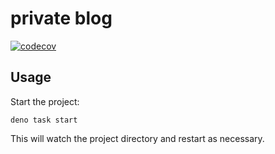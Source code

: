 # private blog

[![codecov](https://codecov.io/gh/9renpoto/poem/branch/main/graph/badge.svg?token=m1sd1C4r5f)](https://app.codecov.io/gh/9renpoto/poem)

## Usage

Start the project:

```
deno task start
```

This will watch the project directory and restart as necessary.

